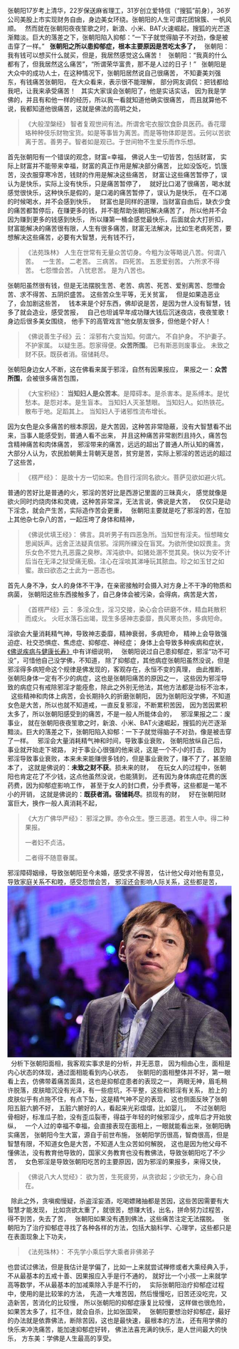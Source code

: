 张朝阳17岁考上清华，22岁保送麻省理工，31岁创立爱特信（“搜狐”前身），36岁公司美股上市实现财务自由，身边美女环绕。张朝阳的人生可谓花团锦簇、一帆风顺。
&nbsp;
然而就在张朝阳夜夜笙歌之时，新浪、小米、BAT火速崛起，搜狐的光芒逐渐黯淡。巨大的落差之下，张朝阳陷入抑郁：“一下子就觉得脑子不对劲，像是被击穿了一样。”
&nbsp;
**张朝阳之所以患抑郁症，根本主要原因是苦吃太多了，**
&nbsp;
张朝阳：我有钱可以想买什么就买，但是，我居然感觉这么痛苦！
&nbsp;
张朝阳：“我真的什么都有了，但我居然这么痛苦”，“所谓荣华富贵，那不是人过的日子！”
&nbsp;
张朝阳是大众中的成功人士，在这种情况下，张朝阳居然说自己很痛苦，
不知妻美刘强东，有钱痛苦张朝阳，
在大众看来，表示很不能理解，
部分网友调侃：把钱都给我吧，让我来承受痛苦！
&nbsp;
其实大家误会张朝阳了，他是实话实话，
因为我是学佛的，并且有和他一样的经历，所以我一看就知道他确实很痛苦，
而且就算他不说，我都知道他很痛苦，这就是佛法的高明之处，
&nbsp;
> 《大般涅槃经》
> 智者复观世间有法。所谓舍宅衣服饮食卧具医药。香花璎珞种种伎乐财物宝货。如是等事皆为离苦。而是等物体即是苦。云何以苦欲离于苦。善男子。智者如是观已。于世间物不生爱乐而作乐想。

首先张朝阳有一个错误的观念，财富=幸福，
佛说人生一切皆苦，包括财富，
实际上财富并不能带来幸福，财富的真正作用是解决部分痛苦，
比如没饭吃，饥饿苦，没衣服穿寒冷苦，钱财的作用是解决这些痛苦，
财富让这些痛苦暂停了，误认为是快乐，实际上没有快乐，只是痛苦暂停了，
&nbsp;
就好比口渴了很痛苦，喝水就感觉很快乐，这种快乐是假的，是口渴的痛苦暂停了，误认为是快乐，
在不口渴的时候喝水，并不会感到快乐，
&nbsp;
财富也是同样的道理，当财富自由后，缺衣少食的痛苦都暂停后，在赚更多的钱，并不能帮助张朝阳解决痛苦了，
所以他并不会因为赚到更多的钱感到快乐，
所以赚第一桶金感觉最快乐，后面就会大打折扣，
&nbsp;
财富能解决的痛苦很有限，人生有很多痛苦，财富无法解决，比如生老病死苦，要想解决这些痛苦，必要有大智慧，光有钱不行，
&nbsp;
> 《法苑珠林》
> 人生在世常有无量众苦切身。今粗为汝等略说八苦。何谓八苦。
> &nbsp;
> 一生苦。
> 二老苦。
> 三病苦。
> 四死苦。
> 五恩爱别苦。
> 六所求不得苦。
> 七怨憎会苦。
> 八忧悲苦。
> 是为八苦也。

张朝阳虽然很有钱，但是无法摆脱生苦、老苦、病苦、死苦、爱别离苦、怨憎会苦、求不得苦、五阴炽盛苦。
这些苦众生平等，无关贫富，
&nbsp;
但是如果造恶业了，会加剧这些苦，
&nbsp;
钱本来是个好东西，佛却说是苦，是因为世人没有智慧，钱多了就会造业，感受苦报，
&nbsp;
自己也坦诚早年成功赚大钱后沉迷夜店，夜夜笙歌！身边后很多美女围绕，
他手下的高管戏言“他女朋友很多，但他是个好人！
&nbsp;
> 《佛说善生子经》云： 
> 淫邪有六变当知。何谓六。
> 不自护身。
> 不护妻子。
> 不护家属。
> 以疑生恶。怨家得便。**众苦所围**。
> 已有斯恶则废事业。
> 未致之财不获。既获者消。宿储耗尽。

张朝阳身边女人不断，这在佛看来属于邪淫，自然有因果报应，
果报之一：**众苦所围**，会被很多痛苦包围，
&nbsp;
> 《大宝积经》：
> **当知妇人是众苦本**。是障碍本。是杀害本。是系缚本。是忧愁本。是怨对本。是生盲本。
> 当知妇人灭圣慧眼。
> 当知妇人。如热铁花。散布于地。足蹈其上。
> 当知妇人于诸邪性流布增长。

因为女色是众多痛苦的根本原因，是大苦因，这种苦非常隐蔽，没有大智慧看不出来，当事人能感受到，普通人看不出来，
并且这种痛苦非常剧烈且持久，痛苦包含精神痛苦和肉体痛苦，
邪淫带来的痛苦，远远的超出了普通人所认知的痛苦，
大部分人认为，农民脸朝黄土背朝天是苦，贫穷是苦，实际上邪淫的苦远远的超过了这些苦，

> 《楞严经》：
> 是故十方一切如来。色目行淫同名欲火。菩萨见欲如避火坑。

普通的苦好比是普通的火，邪淫的苦好比是西游记里面的三昧真火，
感觉就像是欲火同时灼烧肉体和灵魂，这种苦非常深，无法言说，佛说是大苦，
&nbsp;
仅仅只是动下淫念，就会产生苦，实际造作苦会更重，
&nbsp;
张朝阳主要就是吃了邪淫的苦，在加上其他杂七杂八的苦，一起压垮了身体和精神，
&nbsp;
> 《佛说优填王经》：
> 佛言。具听男子有四恶急所。当知世有淫夫。恒想睹女思闻妖声。远舍正法疑真信邪。淫网所綶没在盲冥。为欲所使如奴畏主。贪乐女色不觉九孔恶露之臭秽。浑沌欲中。如猪处溷不觉其臭。快以为安不计后当在无泽之狱受痛无极。注心在淫啖其涕唾玩其脓血。珍之如玉甘之如蜜。故曰欲态之士此为一恶态也。

首先人身不净，女人的身体不干净，在亲密接触时会摄入对方身上不干净的物质和病菌，
张朝阳这些东西接触多了，自己身体会被污染，会得病，病苦是大苦，
&nbsp;
> 《首楞严经》云： 
> 多淫众生，淫习交接，染心会合研磨不休，精血耗散积而成火。 
> 火旺水落石出竭，现生多感神志委靡，畏风寒炎热，多病短命。

淫欲会大量消耗精气神，导致神志委靡，精神衰弱，多病短命，
精神上会导致强迫症、社交恐惧症、焦虑症、抑郁症、神经症；
身体上会导致多种疾病和症状，[《佛说疾病与健康长寿》](https://www.kancloud.cn/luojiangtao/foshuojiankang)中有详细说明，
&nbsp;
张朝阳说过自己患抑郁症，邪淫“功不可没”，可惜他自己没学佛，不知道，
除了抑郁症，其他病症张朝阳虽然没说，但是邪淫得多病短命这个规律是佛发现的，客观存在，永恒不变的真理，
由此推断，张朝阳身体一定有不少的病症，这也是张朝阳痛苦的原因之一，
这些因为邪淫导致的病症只有戒除邪淫才能痊愈，除此之外别无他法，其他方法都是治标不治本，
&nbsp;
这些精神和肉体上病苦，会长期持久的折磨张朝阳，
因为张朝阳没学佛，不知道女色是大苦，所以也就不知道戒，一直反复邪淫，不断累积苦因，
因为苦因累积太多了，所以张朝阳感受到的痛苦，不是一般人所能体会的，
&nbsp;
邪淫果报之二：废事业，
就在张朝阳夜夜笙歌之时，新浪、小米、BAT火速崛起，搜狐的光芒逐渐黯淡。巨大的落差之下，张朝阳陷入抑郁：一下子就觉得脑子不对劲，像是被击穿了一样。
&nbsp;
邪淫会大量消耗精气神和时间，导致事业衰败，
张朝阳放纵自己后，事业就开始走下坡路，
对于事业心很强的他来说，这是一个不小的打击，
&nbsp;
因为邪淫导致事业衰败，本来未来能赚很多钱的，但是事业衰败了，赚不了了，甚至赔本了，
这就是佛说的：**未致之财不获**。损未来的财，
&nbsp;
在玩女人的过程中，张朝阳也肯定花了不少钱，这点他虽然没说，也能猜到，
还有因为身体病症花费的医药费，因为抑郁症影响工作，
甚至于女人的封口费，分手费等，这些都是一笔不小的开销，
这就是佛说的：**既获者消。宿储耗尽**。损现有的财，
&nbsp;
好在张朝阳财富巨大，换作一般人真消耗不起，
&nbsp;
> 《大方广佛华严经》：
> 邪淫之罪。亦令众生。堕三恶道。若生人中。得二种果报。
> 
> 一者妇不贞洁。
> 
> 二者得不随意眷属。

邪淫障碍姻缘，导致张朝阳至今未婚，感受求不得苦，
估计他父母对他有意见，导致家庭关系不和睦，感受怨憎会苦，
邪淫还会影响人际关系，这些都是苦，
&nbsp;
![](images/eac4b74543a982269162349ee121b5074b90eb15.jpeg)
&nbsp;
分析下张朝阳面相，我客观实事求是的分析，并无恶意，
因为相由心生，面相是内心状态的体现，通过面相能看到内心状态，
&nbsp;
张朝阳的面相整体并不好，第一眼看上去，仿佛带着痛苦面具，这也是抑郁症患者的表现之一，
两眼无神，眉毛稍许脱落，皮肤暗沉没有光泽，有一些痘坑，不平整，这些和邪淫有关系，
脸上的皮肤似乎有点拖不住，有点下坠，这是精气神不足的表现，
这也侧面反映了张朝阳五脏六腑不好，
五脏六腑好的人，看起来光彩熠熠，比如婴儿，
&nbsp;
不过张朝阳骨相好，标准瓜子脸，没有歪瓜裂枣，得益于年轻的时候邪淫少，成年后才开始放纵，
&nbsp;
一个人过的幸福不幸福，会直接表现在面相上，一眼就能看出来，张朝阳确实痛苦，
张朝阳今生大富，源自于前世布施，
张朝阳学历很高，智商很高，但是智慧有限，不知道女色是大苦，不知道人生众苦如何解脱，
这也是因为他父母不懂佛法，没有教育他导致的，国家义务教育也没有教佛法，导致张朝阳吃了不少苦，
&nbsp;
女色邪淫是导致张朝阳吃苦的主要原因，因为邪淫的果报多，来得又快，

> ﻿《佛说八大人觉经》：
> 欲为苦，生死疲劳，从贪欲起；少欲无为，身心自在。

&nbsp;
除此之外，贪嗔痴慢疑，杀盗淫妄酒，吃喝嫖赌抽都是苦因，这些苦因需要有大智慧才能发现，
比如贪欲太重了，就很苦，想赚大钱，出名，拼命努力过程苦，得不到苦，失去了苦，
&nbsp;
张朝阳如果没有遇到佛法，这些痛苦注定无法摆脱。
&nbsp;
张朝阳为了治疗抑郁症寻找了各种各样的方法，包括大脑科学、心理学，这些都只是在表面现象上下功夫，
> 《法苑珠林》：
> 不先学小乘后学大乘者非佛弟子

也尝试过佛法，但是我估计是学偏了，比如一上来就尝试禅修或者大乘经典入手，不从最基本的五戒十善、因果报应入手是行不通的，
就好比一个小孩一上来就学高等数学，不从最基本的加减乘除入手是不行的，
&nbsp;
实际张朝阳治疗抑郁症过程中，使用的是比较笨的方法，
先造一大堆苦因，然后慢慢吃，旧苦还没吃完，又造新苦，苦消化的比较慢，
所以张朝阳的抑郁症康复比较慢，
这样做也很危险，如果苦太多了，扛不住，就会自杀，比如张国荣，
&nbsp;
张朝阳要想治好抑郁症，最好的办法就是依靠佛法，断除苦因，这也是最快速，最根本的方法，
还有用学佛的快乐来冲洗痛苦，能加速抑郁症好转，
佛法法喜充满的快乐，是人世间最大的快乐，
方东美：学佛是人生最高的享受。

